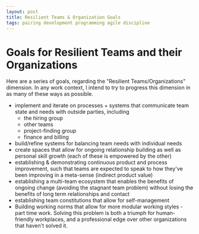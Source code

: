 ```yaml
---
layout: post
title: Resilient Teams & Organization Goals
tags: pairing development programming agile discipline
---
```


# Goals for Resilient Teams and their Organizations

Here are a series of goals, regarding the "Resilient Teams/Organizations" dimension. In any work context, I intend to try to progress this dimension in as many of these ways as possible.

* implement and iterate on processes + systems that communicate team state and needs with outside parties, including
    * the hiring group
    * other teams
    * project-finding group
    * finance and billing
* build/refine systems for balancing team needs with individual needs
* create spaces that allow for ongoing relationship building as well as personal skill growth (each of these is empowered by the other)
* establishing & demonstrating continuous product and process improvement, such that teams are expected to speak to how they've been improving in a meta-sense (indirect product value)
* establishing a multi-team ecosystem that enables the benefits of ongoing change (avoiding the stagnant team problem) without losing the benefits of long term relationships and contact
* establishing team constitutions that allow for self-management 
* Building working norms that allow for more modular working styles - part time work. Solving this problem is both a triumph for human-friendly workplaces, and a professional edge over other organizations that haven't solved it.